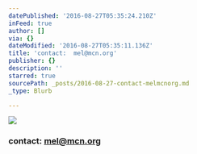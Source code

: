 ```yaml
---
datePublished: '2016-08-27T05:35:24.210Z'
inFeed: true
author: []
via: {}
dateModified: '2016-08-27T05:35:11.136Z'
title: 'contact:  mel@mcn.org'
publisher: {}
description: ''
starred: true
sourcePath: _posts/2016-08-27-contact-melmcnorg.md
_type: Blurb

---
```

![](https://the-grid-user-content.s3-us-west-2.amazonaws.com/7b0332e5-2713-4d37-85fe-eb861a8f32ea.jpg)

### contact: [mel@mcn.org][0]

[0]: http://mailto:mel@mcn.org/